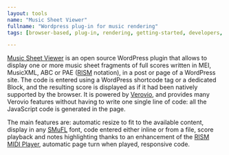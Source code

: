 ```yaml
---
layout: tools
name: "Music Sheet Viewer"
fullname: "Wordpress plug-in for music rendering"
tags: [browser-based, plug-in, rendering, getting-started, developers, sonification]

---
```


[Music Sheet Viewer](http://www.partitionnumerique.com/music-sheet-viewer-wordpress-plugin/) is an open source WordPress plugin that allows to display one or more music sheet fragments of full scores written in MEI, MusicXML, ABC or PAE ([RISM](http://rism-ch.org) notation), in a post or page of a WordPress site. The code is entered using a WordPress shortcode tag or a dedicated Block, and the resulting score is displayed as if it had been natively supported by the browser. It is powered by [Verovio](https://www.verovio.org), and provides many Verovio features without having to write one single line of code: all the JavaScript code is generated in the page.

The main features are: automatic resize to fit to the available content, display in any [SMuFL](https://www.smufl.org) font, code entered either inline or from a file, score playback and notes highlighting thanks to an enhancement of the [RISM MIDI Player](https://github.com/rism-ch/midi-player), automatic page turn when played, responsive code.
